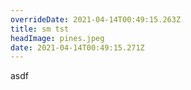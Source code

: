 ```yaml
---
overrideDate: 2021-04-14T00:49:15.263Z
title: sm tst
headImage: pines.jpeg
date: 2021-04-14T00:49:15.271Z
---
```

asdf